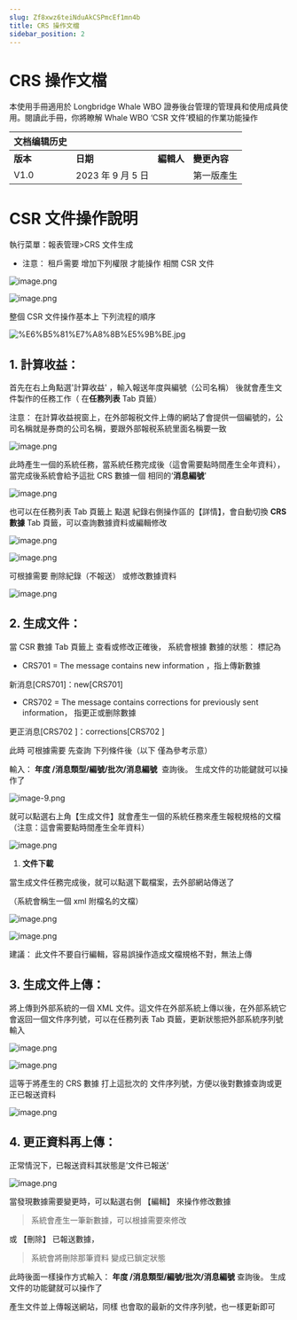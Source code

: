 ```yaml
---
slug: Zf8xwz6teiNduAkCSPmcEf1mn4b
title: CRS 操作文檔
sidebar_position: 2
---
```



# CRS 操作文檔


本使用手冊適用於 Longbridge Whale WBO 證券後台管理的管理員和使用成員使用。閱讀此手冊，你將瞭解 Whale WBO ‘CSR 文件’模組的作業功能操作


| 文档编辑历史 |                |         |          |
| ------ | -------------- | ------- | -------- |
| **版本** | **日期**         | **編輯人** | **變更內容** |
| V1.0   | 2023 年 9 月 5 日 |         | 第一版產生    |


# CSR 文件操作說明


執行菜單：報表管理>CRS 文件生成

- 注意： 租戶需要 增加下列權限 才能操作 相關 CSR 文件

![image.png](/assets/afb2a58791504d7aed6bbc854f25a2f5.png)


![image.png](/assets/9a1db44cb6ea836f7fb881b6a04659c3.png)


整個 CSR 文件操作基本上 下列流程的順序


![%E6%B5%81%E7%A8%8B%E5%9B%BE.jpg](/assets/9a71011ffe64e7166f31cd42fccdec32.jpg)


## **1. 計算收益**： 


首先在右上角點選'計算收益' ，輸入報送年度與編號（公司名稱） 後就會產生文件製作的任務工作（ 在**任務列表** Tab 頁籤）


注意： 在計算收益視窗上，在外部報税文件上傳的網站了會提供一個編號的，公司名稱就是券商的公司名稱，要跟外部報税系統里面名稱要一致


![image.png](/assets/e294a0b1ccce49b2452bc7534607b7a4.png)


此時產生一個的系統任務，當系統任務完成後（這會需要點時間產生全年資料）， 當完成後系統會給予這批 CRS 數據一個 相同的‘**消息編號**'


![image.png](/assets/5c92de27e1b7029c275cffbe62cd98cb.png)


 也可以在任務列表 Tab 頁籤上 點選 紀錄右側操作區的【詳情】，會自動切換 **CRS 數據** Tab 頁籤，可以查詢數據資料或編輯修改


![image.png](/assets/f614ab419d592304ae7a4a2bb8e5f0db.png)


![image.png](/assets/5a9ee0ce1497ee5388743c0719494ea5.png)


可根據需要 刪除紀錄（不報送） 或修改數據資料


![image.png](/assets/918ef9ec00e57bd44bb3b6cd93a89d2d.png)


## **2. 生成文件**： 


當 CSR 數據 Tab 頁籤上 查看或修改正確後， 系統會根據 數據的狀態： 標記為

- CRS701 = The message contains new information ，指上傳新數據

新消息[CRS701]：new[CRS701]

- CRS702 = The message contains corrections for previously sent information， 指更正或删除數據

更正消息[CRS702 ]：corrections[CRS702 ]


此時 可根據需要 先查詢 下列條件後（以下 僅為參考示意）


輸入： **年度 /消息類型/編號/批次/消息編號**  查詢後。 生成文件的功能鍵就可以操作了


![image-9.png](/assets/e08d95c06f0d609463448ffe71433e0f.png)


就可以點選右上角【生成文件】就會產生一個的系統任務來產生報稅規格的文檔
（注意：這會需要點時間產生全年資料）


![image.png](/assets/d20289937288188ecc21363dcca90c9c.png)

1. **文件下載**

當生成文件任務完成後，就可以點選下載檔案，去外部網站傳送了


（系統會稱生一個 xml 附檔名的文檔）


![image.png](/assets/2ee2900ee5a943bca0e51bf5a2010ef2.png)


![image.png](/assets/3eefb8a5bb478ef67ac0be55ef4a9f91.png)


建議： 此文件不要自行編輯，容易誤操作造成文檔規格不對，無法上傳


## **3. 生成文件上傳**： 


將上傳到外部系統的一個 XML 文件。這文件在外部系統上傳以後，在外部系統它會返回一個文件序列號，可以在任務列表 Tab 頁籤，更新狀態把外部系統序列號輸入


![image.png](/assets/46ccfbfb87ebf815c6fbca291191a66f.png)


![image.png](/assets/ccf9783d0d7fbed9686a590ea5bb89b7.png)


這等于將產生的 CRS 數據 打上這批次的 文件序列號，方便以後對數據查詢或更正已報送資料


![image.png](/assets/9339c6eaa67854b79d3d97a756c9e11e.png)


## **4. 更正資料再上傳**： 


正常情況下，已報送資料其狀態是‘文件已報送'


![image.png](/assets/dcc462d9db016c08f21706947864464b.png)


當發現數據需要變更時，可以點選右側 【編輯】 來操作修改數據

> 系統會產生一筆新數據，可以根據需要來修改

或 【刪除】 已報送數據，

> 系統會將刪除那筆資料 變成已鎖定狀態

此時後面一樣操作方式輸入： **年度 /消息類型/編號/批次/消息編號**  查詢後。 生成文件的功能鍵就可以操作了


產生文件並上傳報送網站，同樣 也會取的最新的文件序列號，也一樣更新即可

